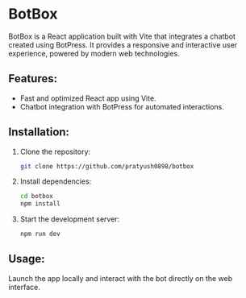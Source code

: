 # BotBox

BotBox is a React application built with Vite that integrates a chatbot created using BotPress. It provides a responsive and interactive user experience, powered by modern web technologies.

## **Features:**
- Fast and optimized React app using Vite.
- Chatbot integration with BotPress for automated interactions.

## **Installation:**
1. Clone the repository:
   ```bash
   git clone https://github.com/pratyush0898/botbox
   ```
2. Install dependencies:
   ```bash
   cd botbox
   npm install
   ```
3. Start the development server:
   ```bash
   npm run dev
   ```

## **Usage:**
Launch the app locally and interact with the bot directly on the web interface.
